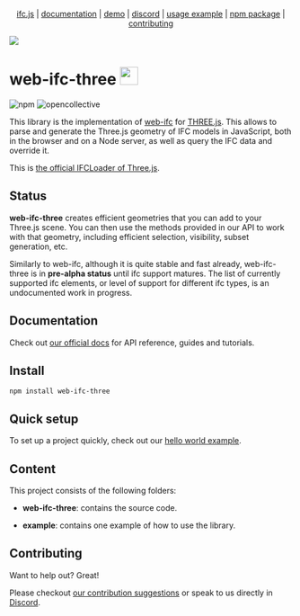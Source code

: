 <p align="center">
  <a href="https://ifcjs.github.io/info/">ifc.js</a>
  |
  <a href="https://ifcjs.github.io/info/docs/Guide/web-ifc-three/Introduction">documentation</a>
  |
  <a href="https://ifcjs.github.io/web-ifc-three/example/">demo</a>
  |
  <a href="https://discord.gg/FXfyR4XrKT">discord</a>
  |
  <a href="https://github.com/IFCjs/web-ifc-three/tree/master/example">usage example</a>
  |
  <a href="https://www.npmjs.com/package/web-ifc-three">npm package</a>
  |
  <a href="https://github.com/IFCjs/web-ifc-three/blob/main/contributing.md">contributing</a>
</p>

<img src="banner.png">
<h1>web-ifc-three <img src="https://ifcjs.github.io/info/img/logo.svg" width="32"></h1>

![npm](https://img.shields.io/npm/dw/web-ifc-three)
![opencollective](https://opencollective.com/ifcjs/tiers/badge.svg)

This library is the implementation of [web-ifc](https://github.com/tomvandig/web-ifc) for [THREE.js](https://github.com/mrdoob/three.js/). This allows to parse and generate the Three.js geometry of IFC models in JavaScript, both in the browser and on a Node server, as well as query the IFC data and override it.

This is [the official IFCLoader of Three.js](https://github.com/mrdoob/three.js/).

## Status

**web-ifc-three** creates efficient geometries that you can add to your Three.js scene. You can then use the methods provided in our API to work with that geometry, including efficient selection, visibility, subset generation, etc.

Similarly to web-ifc, although it is quite stable and fast already, web-ifc-three is in **pre-alpha status** until ifc support matures. The list of currently supported ifc elements, or level of support for different ifc types, is an undocumented work in progress.

## Documentation

Check out [our official docs](https://ifcjs.github.io/info/docs/Guide/web-ifc-three/Introduction) for API reference, guides and tutorials.

## Install

`npm install web-ifc-three`

## Quick setup

To set up a project quickly, check out our [hello world example](https://ifcjs.github.io/info/docs/Hello%20world).

## Content

This project consists of the following folders:

- **web-ifc-three**: contains the source code.

- **example**: contains one example of how to use the library.

## Contributing

Want to help out? Great!

Please checkout [our contribution suggestions](https://github.com/IFCjs/web-ifc-three/blob/main/CONTRIBUTING.md) or speak to us directly in [Discord](https://discord.gg/FXfyR4XrKT).
